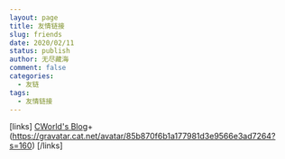 ```yaml
---
layout: page
title: 友情链接
slug: friends
date: 2020/02/11
status: publish
author: 无尽藏海
comment: false
categories: 
  - 友链
tags: 
  - 友情链接
---
```


[links]
[CWorld's Blog](https://blog.cworld.top/)+(https://gravatar.cat.net/avatar/85b870f6b1a177981d3e9566e3ad7264?s=160)
[/links]
